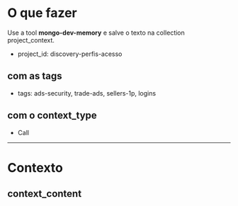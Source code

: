 # O que fazer
Use a tool **mongo-dev-memory** e salve o texto na collection project_context. 
 - project_id: discovery-perfis-acesso

## com as tags 
 - tags: ads-security, trade-ads, sellers-1p, logins

## com o context_type
  - Call

---

# Contexto
## context_content

```markdown
  

```